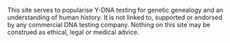 This site serves to popularise Y-DNA testing for genetic genealogy and an understanding of human history. It is not linked to, supported or endorsed by any commercial DNA testing company. Nothing on this site may be construed as ethical, legal or medical advice.